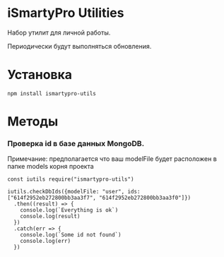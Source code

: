 # iSmartyPro Utilities
Набор утилит для личной работы.

Периодически будут выполняться обновления.

# Установка
```
npm install ismartypro-utils
```

# Методы

### Проверка id в базе данных MongoDB.

Примечание:
предполагается что ваш modelFile будет расположен в папке models корня проекта

```
const iutils require("ismartypro-utils")

iutils.checkDbIds({modelFile: "user", ids: ["614f2952eb272800bb3aa3f7", "614f2952eb272800bb3aa3f0"]})
  .then((result) => {
    console.log(`Everything is ok`)
    console.log(result)
  })
  .catch(err => {
    console.log(`Some id not found`)
    console.log(err)
  })
```